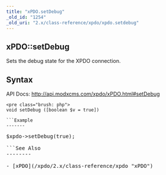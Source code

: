 ```yaml
---
title: "xPDO.setDebug"
_old_id: "1254"
_old_uri: "2.x/class-reference/xpdo/xpdo.setdebug"
---
```


xPDO::setDebug
--------------

Sets the debug state for the XPDO connection.

Syntax
------

API Docs: <http://api.modxcms.com/xpdo/xPDO.html#setDebug>

```
<pre class="brush: php">
void setDebug ([boolean $v = true])

```Example
-------

```
<pre class="brush: php">
$xpdo->setDebug(true);

```See Also
--------

- [xPDO](/xpdo/2.x/class-reference/xpdo "xPDO")